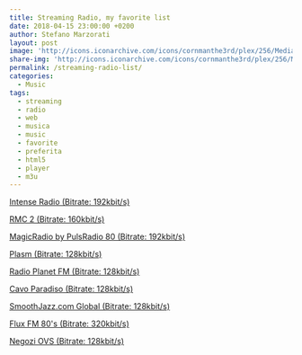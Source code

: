```yaml
---
title: Streaming Radio, my favorite list
date: 2018-04-15 23:00:00 +0200
author: Stefano Marzorati
layout: post
image: 'http://icons.iconarchive.com/icons/cornmanthe3rd/plex/256/Media-play-music-icon.png'
share-img: 'http://icons.iconarchive.com/icons/cornmanthe3rd/plex/256/Media-play-music-icon.png'
permalink: /streaming-radio-list/
categories:
  - Music
tags:
  - streaming
  - radio
  - web
  - musica
  - music
  - favorite
  - preferita
  - html5
  - player
  - m3u
---
```

<a href="http://marzorati.co/download/music/Intense_Radio.m3u" target="_blank">Intense Radio (Bitrate: 192kbit/s)</a>   
   
<a href="http://marzorati.co/download/music/RMC2.m3u" target="_blank">RMC 2 (Bitrate: 160kbit/s)</a>   
   
<a href="http://marzorati.co/download/music/PulsRadio80.m3u" target="_blank">MagicRadio by PulsRadio 80 (Bitrate: 192kbit/s)</a>   
   
<a href="http://marzorati.co/download/music/Plasm.m3u" target="_blank">Plasm (Bitrate: 128kbit/s)</a>   
   
<a href="http://marzorati.co/download/music/RadioPlanetFM.m3u" target="_blank">Radio Planet FM (Bitrate: 128kbit/s)</a>   
   
<a href="http://marzorati.co/download/music/CavoParadiso.m3u" target="_blank">Cavo Paradiso (Bitrate: 128kbit/s)</a>   
   
<a href="http://marzorati.co/download/music/SmoothJazz.m3u" target="_blank">SmoothJazz.com Global (Bitrate: 128kbit/s)</a>   

<a href="http://marzorati.co/download/music/FluxFM80.m3u" target="_blank">Flux FM 80's (Bitrate: 320kbit/s)</a>   

<a href="http://178.32.136.9/proxy/cjaccari?mp=/;" target="_blank">Negozi OVS (Bitrate: 128kbit/s)</a>   
